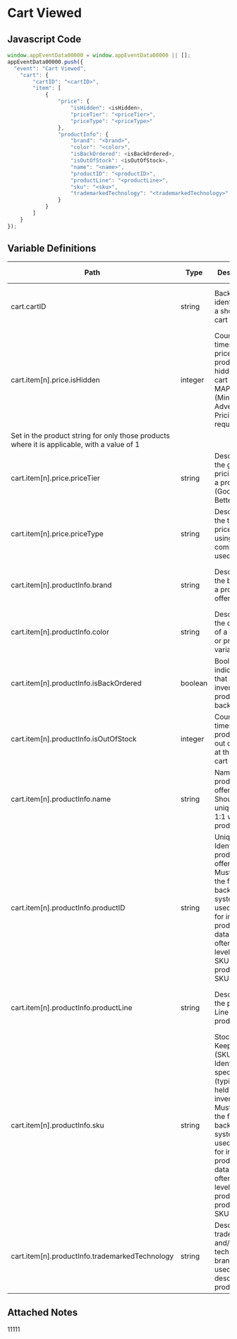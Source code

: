 # Cart Viewed

### 

## Javascript Code
```js
window.appEventData00000 = window.appEventData00000 || [];
appEventData00000.push({
  "event": "Cart Viewed",
    "cart": {
        "cartID": "<cartID>",
        "item": [
            {
                "price": {
                    "isHidden": <isHidden>,
                    "priceTier": "<priceTier>",
                    "priceType": "<priceType>"
                },
                "productInfo": {
                    "brand": "<brand>",
                    "color": "<color>",
                    "isBackOrdered": <isBackOrdered>,
                    "isOutOfStock": <isOutOfStock>,
                    "name": "<name>",
                    "productID": "<productID>",
                    "productLine": "<productLine>",
                    "sku": "<sku>",
                    "trademarkedTechnology": "<trademarkedTechnology>"
                }
            }
        ]
    }
});
```

## Variable Definitions

|Path|Type|Description|Example|Pattern|Min Length|Max Length|Minimum|Maximum|Multiple Of|
| --- | --- | --- | --- | --- | --- | --- | --- | --- | --- |
|cart.cartID|string|Back-end identifier for a shopping cart|12345, 435678, 34567, XCV456, XCV876|||||||
|cart.item[n].price.isHidden|integer|Count of times the price of a product was hidden in the cart due to MAP \(Minimum Advertised Pricing\) requirements.
  Set in the product string for only those products where it is applicable, with a value of 1||||||||
|cart.item[n].price.priceTier|string|Describes the general pricing tier of a product. \(Good, Better, Best\)|Good, Better, Best, Bronze, Silver, Gold|||||||
|cart.item[n].price.priceType|string|Describes the type of price offered using commonly used terms. |1st mark, 2nd mark, 3rd mark, clearance, sale, doorbuster|||||||
|cart.item[n].productInfo.brand|string|Describes the brand of a product or offering.|Ford, Chevrolet, Dodge, Levis, Columbia, Patagonia|||||||
|cart.item[n].productInfo.color|string|Describes the colorway of a product or product variant|Antique Oak, Granite, Black Marble, Knotty Pine|||||||
|cart.item[n].productInfo.isBackOrdered|boolean|Boolean flag indicating that an inventoried product is on backorder|TRUE, FALSE|||||||
|cart.item[n].productInfo.isOutOfStock|integer|Count of times a product was out of stock at the time of cart view.||||||||
|cart.item[n].productInfo.name|string|Name of the product or offering.  Should be unique and 1:1 with productID|Oceana, Corsica, Flame Tech, Air Jordan 88|||||||
|cart.item[n].productInfo.productID|string|Unique Identifier of a product or offering.  Must match the format of back-end systems if used as a key for import of product meta data. Most often, one level above SKU for products with SKU variants. |155, 65588, 987764448|||||||
|cart.item[n].productInfo.productLine|string|Describes the product Line of a product. |Laminate Wood, Vinyl, Hardwood, Stone, Ceramic|||||||
|cart.item[n].productInfo.sku|string|Stock Keeping Unit \(SKU\) Unique Identifier of specific item \(typically\) held in inventory.  Must match the format of back-end systems if used as a key for import of product meta data. Most often, one level below productID for products with SKU variants. |34567890, 4567890, 00155-large-cornflower|||||||
|cart.item[n].productInfo.trademarkedTechnology|string|Describes trademarks and\/or technical branding used to describe the product|Stainmaster, GoreTex, WeatherShield|||||||

## Attached Notes

<p>11111</p>
